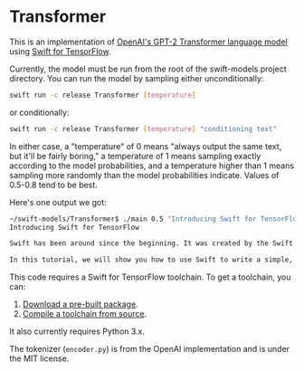 # Transformer

This is an implementation of [OpenAI's GPT-2 Transformer language model](https://github.com/openai/gpt-2) using [Swift for TensorFlow](https://github.com/tensorflow/swift).

Currently, the model must be run from the root of the swift-models project directory. You can run 
the model by sampling either unconditionally:

```sh
swift run -c release Transformer [temperature]
```

or conditionally:

```sh
swift run -c release Transformer [temperature] "conditioning text"
```

In either case, a "temperature" of 0 means "always output the same text, but it'll be fairly boring,"
a temperature of 1 means sampling exactly according to the model probabilities, and a temperature
higher than 1 means sampling more randomly than the model probabilities indicate. Values of 0.5-0.8 tend
to be best.

Here's one output we got:

```sh
~/swift-models/Transformer$ ./main 0.5 "Introducing Swift for TensorFlow"
Introducing Swift for TensorFlow

Swift has been around since the beginning. It was created by the Swift team to enable developers to write Swift code. It is a powerful language for developing many different types of data structures.

In this tutorial, we will show you how to use Swift to write a simple, simple TensorFlow program.
```

This code requires a Swift for TensorFlow toolchain.
To get a toolchain, you can:

1. [Download a pre-built package](https://github.com/tensorflow/swift/blob/master/Installation.md).
2. [Compile a toolchain from source](https://github.com/apple/swift/tree/tensorflow#building-swift-for-tensorflow).

It also currently requires Python 3.x.

The tokenizer (`encoder.py`) is from the OpenAI implementation and is under the MIT license.
